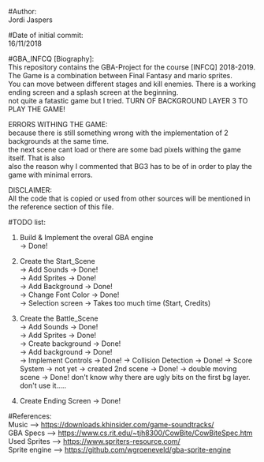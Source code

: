 #Author:  
Jordi Jaspers  
  
#Date of initial commit:  
16/11/2018  
  
#GBA_INFCQ [Biography]:  
This repository contains the GBA-Project for the course [INFCQ] 2018-2019. The Game is a combination between Final Fantasy and mario sprites.  
You can move between different stages and kill enemies. There is a working ending screen and a splash screen at the beginning.  
not quite a fatastic game but I tried. TURN OF BACKGROUND LAYER 3 TO PLAY THE GAME!  

ERRORS WITHING THE GAME:  
because there is still something wrong with the implementation of 2 backgrounds at the same time.  
the next scene cant load or there are some bad pixels withing the game itself. That is also  
also the reason why I commented that BG3 has to be of in order to play the game with minimal errors.  
   
DISCLAIMER:  
All the code that is copied or used from other sources will be mentioned in the reference section of this file.  
  
#TODO list:  
1.  Build & Implement the overal GBA engine  
    -> Done!  
2.  Create the Start_Scene <br />
    -> Add Sounds           -> Done!  
    -> Add Sprites          -> Done!  
    -> Add Background       -> Done!  
    -> Change Font Color    -> Done!  
    -> Selection screen     -> Takes too much time (Start, Credits)  
3.  Create the Battle_Scene  
    -> Add Sounds           -> Done!  
    -> Add Sprites          -> Done!  
    -> Create background    -> Done!  
    -> Add background       -> Done!   
    -> Implement Controls   -> Done! 
    -> Collision Detection  -> Done! 
    -> Score System         -> not yet
    -> created 2nd scene    -> Done!
    -> double moving scene  -> Done! don't know why there are ugly bits on the first bg layer. don't use it.....  
      
4.  Create Ending Screen    -> Done! 
  
  
#References:  
Music           -->     https://downloads.khinsider.com/game-soundtracks/  
GBA Specs       -->     https://www.cs.rit.edu/~tjh8300/CowBite/CowBiteSpec.htm  
Used Sprites    -->     https://www.spriters-resource.com/  
Sprite engine   -->     https://github.com/wgroeneveld/gba-sprite-engine  
    
  

